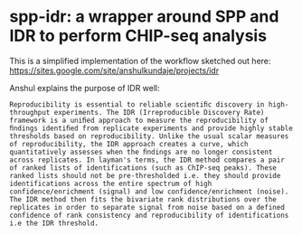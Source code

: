 # spp-idr: a wrapper around SPP and IDR to perform CHIP-seq analysis
This is a simplified implementation of the workflow sketched out here:
https://sites.google.com/site/anshulkundaje/projects/idr

Anshul explains the purpose of IDR well:
```
Reproducibility is essential to reliable scientiﬁc discovery in high-throughput experiments. The IDR (Irreproducible Discovery Rate) framework is a uniﬁed approach to measure the reproducibility of ﬁndings identiﬁed from replicate experiments and provide highly stable thresholds based on reproducibility. Unlike the usual scalar measures of reproducibility, the IDR approach creates a curve, which quantitatively assesses when the ﬁndings are no longer consistent across replicates. In layman's terms, the IDR method compares a pair of ranked lists of identifications (such as ChIP-seq peaks). These ranked lists should not be pre-thresholded i.e. they should provide identifications across the entire spectrum of high confidence/enrichment (signal) and low confidence/enrichment (noise). The IDR method then fits the bivariate rank distributions over the replicates in order to separate signal from noise based on a defined confidence of rank consistency and reproducibility of identifications i.e the IDR threshold.
```


#